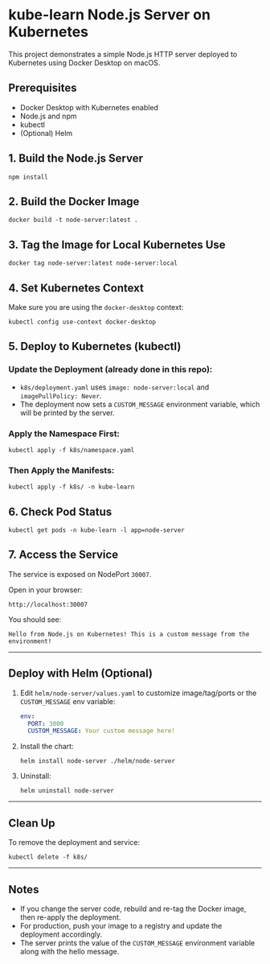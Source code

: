 # kube-learn Node.js Server on Kubernetes

This project demonstrates a simple Node.js HTTP server deployed to Kubernetes using Docker Desktop on macOS.

## Prerequisites

- Docker Desktop with Kubernetes enabled
- Node.js and npm
- kubectl
- (Optional) Helm

## 1. Build the Node.js Server

```
npm install
```

## 2. Build the Docker Image

```
docker build -t node-server:latest .
```

## 3. Tag the Image for Local Kubernetes Use

```
docker tag node-server:latest node-server:local
```

## 4. Set Kubernetes Context

Make sure you are using the `docker-desktop` context:

```
kubectl config use-context docker-desktop
```

## 5. Deploy to Kubernetes (kubectl)

### Update the Deployment (already done in this repo):

- `k8s/deployment.yaml` uses `image: node-server:local` and `imagePullPolicy: Never`.
- The deployment now sets a `CUSTOM_MESSAGE` environment variable, which will be printed by the server.

### Apply the Namespace First:

```
kubectl apply -f k8s/namespace.yaml
```

### Then Apply the Manifests:

```
kubectl apply -f k8s/ -n kube-learn
```

## 6. Check Pod Status

```
kubectl get pods -n kube-learn -l app=node-server
```

## 7. Access the Service

The service is exposed on NodePort `30007`.

Open in your browser:

```
http://localhost:30007
```

You should see:

```
Hello from Node.js on Kubernetes! This is a custom message from the environment!
```

---

## Deploy with Helm (Optional)

1. Edit `helm/node-server/values.yaml` to customize image/tag/ports or the `CUSTOM_MESSAGE` env variable:
   ```yaml
   env:
     PORT: 3000
     CUSTOM_MESSAGE: Your custom message here!
   ```
2. Install the chart:
   ```
   helm install node-server ./helm/node-server
   ```
3. Uninstall:
   ```
   helm uninstall node-server
   ```

---

## Clean Up

To remove the deployment and service:

```
kubectl delete -f k8s/
```

---

## Notes

- If you change the server code, rebuild and re-tag the Docker image, then re-apply the deployment.
- For production, push your image to a registry and update the deployment accordingly.
- The server prints the value of the `CUSTOM_MESSAGE` environment variable along with the hello message.
